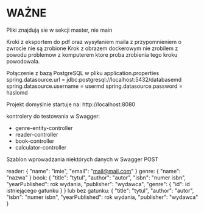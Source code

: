<h1>WAŻNE</h1>

Pliki znajdują sie w sekcji master, nie main

Kroki z eksportem do pdf oraz wysyłaniem maila z przypomnieniem o zwrocie nie są zrobione 
Krok z obrazem dockerowym nie zrobilem z powodu problemow z komputerem ktore proba zrobienia tego kroku powodowala.

Połączenie z bazą PostgreSQL w pliku application.properties
spring.datasource.url = jdbc:postgresql://localhost:5432/databasemd
spring.datasource.username = usermd
spring.datasource.password = haslomd

Projekt domyślnie startuje na:
http://localhost:8080

kontrolery do testowania w Swagger:
* genre-entity-controller
* reader-controller
* book-controller
* calculator-controller

Szablon wprowadzania niektórych danych w Swagger POST

reader:
{
  "name": "imie",
  "email": "mail@mail.com"
}
genre:
{
  "name": "nazwa"
}
book:
{
  "title": "tytul",
  "author": "autor",
  "isbn": "numer isbn",
  "yearPublished": rok wydania,
  "publisher": "wydawca",
  "genre": {
    "id": id istniejącego gatunku
  }
}
lub bez gatunku:
{
  "title": "tytul",
  "author": "autor",
  "isbn": "numer isbn",
  "yearPublished": rok wydania,
  "publisher": "wydawca"
}
